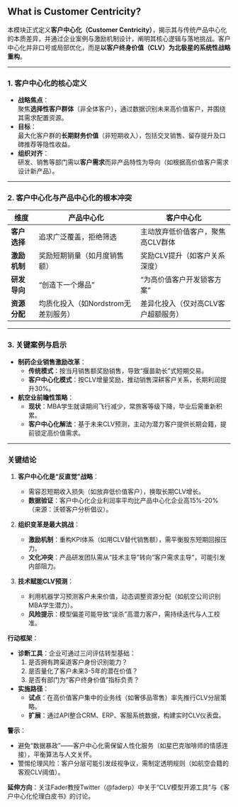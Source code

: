 ## What is Customer Centricity?

本模块正式定义**客户中心化（Customer Centricity）**，揭示其与传统产品中心化的本质差异，并通过企业案例与激励机制设计，阐明其核心逻辑与落地挑战。客户中心化并非口号或局部优化，而是**以客户终身价值（CLV）为北极星的系统性战略重构**。

---

### **1. 客户中心化的核心定义**
- **战略焦点**：  
  聚焦**选择性客户群体**（非全体客户），通过数据识别未来高价值客户，并围绕其需求配置资源。
- **目标**：  
  最大化客户群的**长期财务价值**（非短期收入），包括交叉销售、留存提升及口碑推荐等隐性收益。
- **组织对齐**：  
  研发、销售等部门需以**客户需求**而非产品特性为导向（如根据高价值客户需求设计新产品）。

---

### **2. 客户中心化与产品中心化的根本冲突**
| **维度**         | **产品中心化**                  | **客户中心化**                  |
|-------------------|---------------------------------|---------------------------------|
| **客户选择**      | 追求广泛覆盖，拒绝筛选          | 主动放弃低价值客户，聚焦高CLV群体 |
| **激励机制**      | 奖励短期销量（如月度销售额）     | 奖励CLV提升（如客户关系深度）     |
| **研发导向**      | “创造下一个爆品”                | “为高价值客户开发锁客方案”        |
| **资源分配**      | 均质化投入（如Nordstrom无差别服务） | 差异化投入（仅对高CLV客户超额服务） |

---

### **3. 关键案例与启示**
- **制药企业销售激励改革**：  
  - **传统模式**：按当月销售额奖励销售，导致“揠苗助长”式短期交易。  
  - **客户中心化模式**：按CLV增量奖励，推动销售深耕客户关系，长期利润提升30%。  
- **航空业前瞻性策略**：  
  - **现状**：MBA学生就读期间飞行减少，常旅客等级下降，毕业后需重新积累。  
  - **客户中心化解法**：基于未来CLV预测，主动为潜力客户提供长期会籍，提前锁定高价值需求。  

---

### **关键结论**
1. **客户中心化是“反直觉”战略**：  
   - 需容忍短期收入损失（如放弃低价值客户），换取长期CLV增长。  
   - **数据验证**：客户中心化企业利润率平均比产品中心化企业高15%-20%（来源：沃顿客户分析倡议）。  

2. **组织变革是最大挑战**：  
   - **激励机制**：重构KPI体系（如用CLV替代销售额），需平衡股东短期回报压力。  
   - **文化冲突**：产品研发团队需从“技术主导”转向“客户需求主导”，可能引发内部阻力。  

3. **技术赋能CLV预测**：  
   - 利用机器学习预测客户未来价值，动态调整资源分配（如航空公司识别MBA学生潜力）。  
   - **风险提示**：模型偏差可能导致“误杀”高潜力客户，需持续迭代与人工校准。  

**行动框架**：  
- **诊断工具**：企业可通过三问评估转型基础：  
  1. 是否拥有跨渠道客户身份识别能力？  
  2. 是否量化了客户未来3-5年的潜在价值？  
  3. 是否有部门为“客户终身价值”指标负责？  
- **实施路径**：  
  - **试点**：在高价值客户集中的业务线（如奢侈品零售）率先推行CLV分层策略。  
  - **扩展**：通过API整合CRM、ERP、客服系统数据，构建实时CLV仪表盘。  

**警示**：  
- 避免“数据暴政”——客户中心化需保留人性化服务（如星巴克咖啡师的情感连接），平衡算法与人文关怀。  
- 警惕伦理风险：客户分层可能引发歧视争议，需制定透明规则（如航空会籍的客观CLV阈值）。  

**延伸方向**：关注Fader教授Twitter（@faderp）中关于“CLV模型开源工具”与《客户中心化伦理白皮书》的讨论。